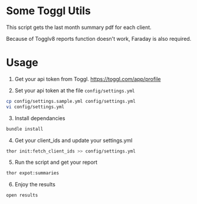 # Some Toggl Utils

This script gets the last month summary pdf for each client.

Because of Togglv8 reports function doesn't work, Faraday is also required.

# Usage

1. Get your api token from Toggl.
https://toggl.com/app/profile

2. Set your api token at the file `config/settings.yml`

```bash
cp config/settings.sample.yml config/settings.yml
vi config/settings.yml
```

3. Install dependancies

```bash
bundle install
```

4. Get your client_ids and update your settings.yml

```bash
thor init:fetch_client_ids >> config/settings.yml
```

5. Run the script and get your report

```bash
thor expot:summaries
```

6. Enjoy the results

```bash
open results
```
